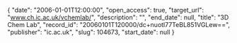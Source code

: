 {
  "date": "2006-01-01T12:00:00", 
  "open_access": true, 
  "target_url": "www.ch.ic.ac.uk/vchemlab/", 
  "description": "", 
  "end_date": null, 
  "title": "3D Chem Lab", 
  "record_id": "20060101T120000/dc+nuotl77TeBL851VGLew==", 
  "publisher": "ic.ac.uk", 
  "slug": 104673, 
  "start_date": null
}

